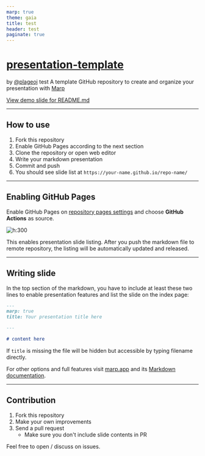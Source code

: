 ```yaml
---
marp: true
theme: gaia
title: test
header: test
paginate: true
---
```


# [presentation-template](https://github.com/plageoj/presentation-template)

by [@plageoj](https://github.com/plageoj)
test
A template GitHub repository to create and organize your presentation with [Marp](https://marp.app)

[View demo slide for README.md](https://plageoj.github.io/presentation-template/README.html)

---

## How to use

1. Fork this repository
1. Enable GitHub Pages according to the next section
1. Clone the repository or open web editor
1. Write your markdown presentation
1. Commit and push
1. You should see slide list at `https://your-name.github.io/repo-name/`

---

## Enabling GitHub Pages

Enable GitHub Pages on [repository pages settings](./settings/pages) and choose **GitHub Actions** as source.

![h:300](https://plageoj.github.io/presentation-template/image.png)

This enables presentation slide listing.
After you push the markdown file to remote repository, the listing will be automatically updated and released.

---

## Writing slide

In the top section of the markdown, you have to include at least these two lines to enable presentation features and list the slide on the index page:

```markdown
---
marp: true
title: Your presentation title here

---

# content here
```

If `title` is missing the file will be hidden but accessible by typing filename directly.

For other options and full features visit [marp.app](https://marp.app/) and its [Markdown documentation](https://marpit.marp.app/markdown).

---

## Contribution

1. Fork this repository
1. Make your own improvements
1. Send a pull request
    - Make sure you don't include slide contents in PR

Feel free to open / discuss on issues.
